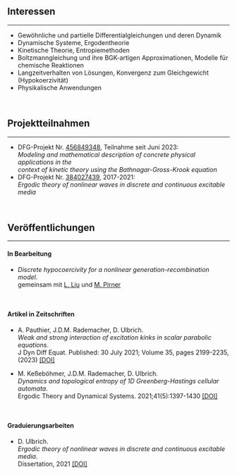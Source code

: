 ## Interessen
---

<ul>
<li>Gewöhnliche und partielle Differentialgleichungen und deren Dynamik</li>
<li>Dynamische Systeme, Ergodentheorie</li>
<li>Kinetische Theorie, Entropiemethoden</li>
<li>Boltzmanngleichung und ihre BGK-artigen Approximationen, Modelle für chemische Reaktionen</li>
<li>Langzeitverhalten von Lösungen, Konvergenz zum Gleichgewicht (Hypokoerzivität)</li>
<li>Physikalische Anwendungen</li>
</ul>

<br>

## Projektteilnahmen
---
- DFG-Projekt Nr. [456849348](https://gepris.dfg.de/gepris/projekt/456849348?language=en), Teilnahme seit Juni 2023:<br>
*Modeling and mathematical description of concrete physical applications in the <br>
 context of kinetic theory using the Bathnagar-Gross-Krook equation*
- DFG-Projekt Nr. [384027439](https://gepris.dfg.de/gepris/projekt/384027439?language=en&selectedSubTab=2), 2017-2021:<br>
*Ergodic theory of nonlinear waves in discrete and continuous excitable media* 
 
<br>

## Veröffentlichungen
---
#### In Bearbeitung

- *Discrete hypocoercivity for a nonlinear generation-recombination model*.<br>
gemeinsam mit [L. Liu](https://www.math.cuhk.edu.hk/~lliu/) und [M. Pirner](https://www.uni-muenster.de/AMM/en/Pirner/index.shtml)

<br>

#### Artikel in Zeitschriften 

- A. Pauthier, J.D.M. Rademacher, D. Ulbrich.<br>
*Weak and strong interaction of excitation kinks in scalar parabolic equations*.<br>
J Dyn Diff Equat. Published: 30 July 2021; Volume 35, pages 2199-2235, (2023) [[DOI]](https://doi.org/10.1007/s10884-021-10040-2)

 - M. Keßeböhmer, J.D.M. Rademacher, D. Ulbrich.<br>
*Dynamics and topological entropy of 1D Greenberg-Hastings cellular automata*.<br>
Ergodic Theory and Dynamical Systems. 2021;41(5):1397-1430 <a href="https://doi.org/10.1017/etds.2020.18"><i class="ai ai-doi ai-1x"></i></a>[[DOI]](https://doi.org/10.1017/etds.2020.18)

<br>

#### Graduierungsarbeiten

 - D. Ulbrich.<br>
*Ergodic theory of nonlinear waves in discrete and continuous excitable media*.<br>
Dissertation, 2021 [[DOI]](https://media.suub.uni-bremen.de/handle/elib/5257) 
